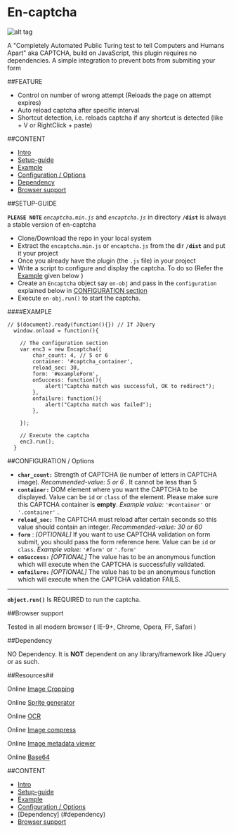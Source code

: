 <a name="intro"></a> 
# En-captcha 
![alt tag](https://github.com/SiddharthaChowdhury/en-captcha/blob/master/Screen-shot.png)

A "Completely Automated Public Turing test to tell Computers and Humans Apart" aka CAPTCHA, build on JavaScript, this plugin requires no dependencies. A simple integration to prevent bots from submiting your form

##FEATURE

- Control on number of wrong attempt (Reloads the page on attempt expires)
- Auto reload captcha after specific interval
- Shortcut detection, i.e. reloads captcha if any shortcut is detected (like <ctrl> + V or RightClick + paste)

##CONTENT

- [Intro](#intro)
- [Setup-guide](#setup)
- [Example](#example) 
- [Configuration / Options](#CONFIGURATION)
- [Dependency](#dependency)
- [Browser support](#browser) 


<a name="setup"></a>
##SETUP-GUIDE 

**`PLEASE NOTE`** *`encaptcha.min.js`* and *`encaptcha.js`* in directory **`/dist`** is always a stable version of en-captcha

- Clone/Download the repo in your local system
- Extract the `encaptcha.min.js` or `encaptcha.js` from the dir **`/dist`** and put it your project
- Once you already have the plugin (the `.js` file) in your project
- Write a script to configure and display the captcha. To do so (Refer the  [Example](#example) given below )   
- Create an `Encaptcha` object say `en-obj` and pass in the `configuration` explained below in [CONFIGURATION section](#CONFIGURATION)
- Execute `en-obj.run()` to start the captcha.

<a name="example"></a>
####EXAMPLE 
	
	// $(document).ready(function(){}) // If JQuery
	  window.onload = function(){ 

	  	// The configuration section
		var enc3 = new Encaptcha({
			char_count: 4, // 5 or 6
			container: '#captcha_container',
			reload_sec: 30,
			form: '#exampleForm',
			onSuccess: function(){
				alert("Captcha match was successful, OK to redirect");
			},
			onfailure: function(){
				alert("Captcha match was failed");
			},

		});
		
		// Execute the captcha
		enc3.run();
	  }		

<a name="CONFIGURATION"></a>
##CONFIGURATION / Options 

* **`char_count:`** Strength of CAPTCHA (ie number of letters in CAPTCHA image). *Recommended-value: 5 or 6* . It cannot be less than 5
* **`container:`**  DOM element where you want the CAPTCHA to be displayed. Value can be `id` or `class` of the element. Please make sure this CAPTCHA container is **empty**.  *Example value:* `'#container'` or `'.container'` .  
* **`reload_sec:`** The CAPTCHA must reload after certain seconds so this value should contain an integer. *Recommended-value: 30 or 60*
* **`form`** : *[OPTIONAL]* If you want to use CAPTCHA validation on form submit, you should pass the form reference here. Value can be `id` or `class`. *Example value:* `'#form'` or `'.form'` 
* **`onSuccess:`**  *[OPTIONAL]* The value has to be an anonymous function which will execute when the CAPTCHA is successfully validated.
* **`onfailure:`**  *[OPTIONAL]* The value has to be an anonymous function which will execute when the CAPTCHA validation FAILS.

---------------------------------------------------

**`object.run()`** Is REQUIRED to run the captcha.

<a name="browser"></a>
##Browser support 

Tested in all modern browser ( IE-9+, Chrome, Opera, FF, Safari )

<a name="dependency"></a>
##Dependency

NO Dependency. It is **NOT** dependent on any library/framework like JQuery or as such.

##Resources##

 Online [Image Cropping](http://croppiconline.com/en)

 Online [Sprite generator](https://www.leshylabs.com/apps/sstool)

 Online [OCR](http://www.ocrconvert.com/)

 Online [Image compress](http://optimizilla.com)

 Online [Image metadata viewer](http://regex.info/exif.cgi)

 Online [Base64](http://jsfiddle.net/handtrix/xztfbx1m/)
 
##CONTENT

- [Intro](#intro)
- [Setup-guide](#setup)
- [Example](#example) 
- [Configuration / Options](#CONFIGURATION)
- [Dependency] (#dependency)
- [Browser support](#browser) 
